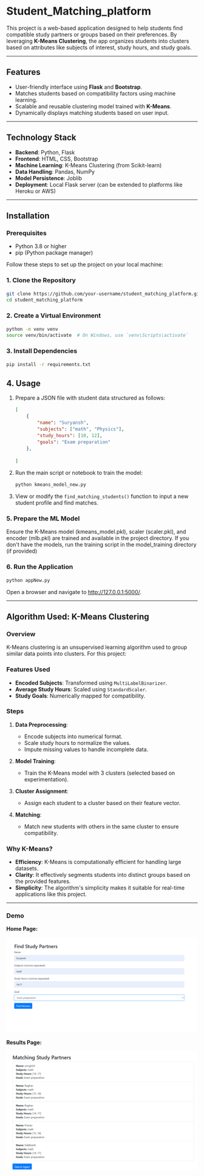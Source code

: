 # Student_Matching_platform

This project is a web-based application designed to help students find compatible study partners or groups based on their preferences. By leveraging **K-Means Clustering**, the app organizes students into clusters based on attributes like subjects of interest, study hours, and study goals.

---

## Features

- User-friendly interface using **Flask** and **Bootstrap**.
- Matches students based on compatibility factors using machine learning.
- Scalable and reusable clustering model trained with **K-Means**.
- Dynamically displays matching students based on user input.

---

## Technology Stack

- **Backend**: Python, Flask
- **Frontend**: HTML, CSS, Bootstrap
- **Machine Learning**: K-Means Clustering (from Scikit-learn)
- **Data Handling**: Pandas, NumPy
- **Model Persistence**: Joblib
- **Deployment**: Local Flask server (can be extended to platforms like Heroku or AWS)

---

## Installation
### Prerequisites

- Python 3.8 or higher
- pip (Python package manager)

Follow these steps to set up the project on your local machine:

### 1. Clone the Repository

```bash
git clone https://github.com/your-username/student_matching_platform.git
cd student_matching_platform
```

### 2. Create a Virtual Environment

```bash
python -m venv venv
source venv/bin/activate  # On Windows, use `venv\Scripts\activate`
```

### 3. Install Dependencies

```bash
pip install -r requirements.txt
```

## 4. Usage

1. Prepare a JSON file with student data structured as follows:
    ```json
    [
        {
            "name": "Suryansh",
            "subjects": ["math", "Physics"],
            "study_hours": [10, 12],
            "goals": "Exam preparation"
        },
        
    ]
    ```

2. Run the main script or notebook to train the model:
    ```bash
    python kmeans_model_new.py
    ```

3. View or modify the `find_matching_students()` function to input a new student profile and find matches.


### 5. Prepare the ML Model
Ensure the K-Means model (kmeans_model.pkl), scaler (scaler.pkl), and encoder (mlb.pkl) are trained and available in the project directory.
If you don't have the models, run the training script in the model_training directory (if provided)

### 6. Run the Application
```bash
python appNew.py
```
Open a browser and navigate to http://127.0.0.1:5000/.

---

## Algorithm Used: K-Means Clustering

### Overview

K-Means clustering is an unsupervised learning algorithm used to group similar data points into clusters. For this project:

### Features Used

- **Encoded Subjects**: Transformed using `MultiLabelBinarizer`.
- **Average Study Hours**: Scaled using `StandardScaler`.
- **Study Goals**: Numerically mapped for compatibility.

### Steps

1. **Data Preprocessing**:
   - Encode subjects into numerical format.
   - Scale study hours to normalize the values.
   - Impute missing values to handle incomplete data.

2. **Model Training**:
   - Train the K-Means model with 3 clusters (selected based on experimentation).

3. **Cluster Assignment**:
   - Assign each student to a cluster based on their feature vector.

4. **Matching**:
   - Match new students with others in the same cluster to ensure compatibility.

### Why K-Means?

- **Efficiency**: K-Means is computationally efficient for handling large datasets.
- **Clarity**: It effectively segments students into distinct groups based on the provided features.
- **Simplicity**: The algorithm's simplicity makes it suitable for real-time applications like this project.

---

### Demo

**Home Page:**

![Home Page](static/images/screenshot1.png)

**Results Page:**

![Results Page](static/images/screenshot2.png)



